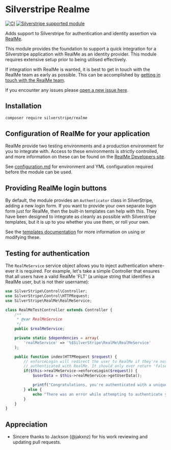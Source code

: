 # Silverstripe Realme

[![CI](https://github.com/silverstripe/silverstripe-realme/actions/workflows/ci.yml/badge.svg)](https://github.com/silverstripe/silverstripe-realme/actions/workflows/ci.yml)
[![Silverstripe supported module](https://img.shields.io/badge/silverstripe-supported-0071C4.svg)](https://www.silverstripe.org/software/addons/silverstripe-commercially-supported-module-list/)

Adds support to Silverstripe for authentication and identity assertion via [RealMe](https://www.realme.govt.nz/).

This module provides the foundation to support a quick integration for a Silverstripe application with RealMe as an
identity provider. This module requires extensive setup prior to being utilised effectively.

If integration with RealMe is wanted, it is best to get in touch with the RealMe team as early as possible. This can be
accomplished by [getting in touch with the RealMe team](https://www.realme.govt.nz/realme-business/).

If you encounter any issues please [open a new issue here](https://github.com/silverstripe/silverstripe-realme/issues).

## Installation

```sh
composer require silverstripe/realme
```

## Configuration of RealMe for your application

RealMe provide two testing environments and a production environment for you to integrate with. Access to these
environments is strictly controlled, and more information on these can be found on the [RealMe Developers site](https://developers.realme.govt.nz/how-to-integrate/).

See [configuration.md](docs/en/configuration.md) for environment and YML configuration required before the module can be
used.

## Providing RealMe login buttons

By default, the module provides an `Authenticator` class in SilverStripe, adding a new login form. If you want to provide your own separate login form just for RealMe, then the built-in templates can help
with this. They have been designed to integrate as cleanly as possible with Silverstripe templates, but it is up to you
whether you use them, or roll your own.

See the [templates documentation](docs/en/templates.md) for more information on using or modifying these.

## Testing for authentication

The `RealMeService` service object allows you to inject authentication where-ever it is required. For example, let's
take a simple Controller that ensures that all users have a valid RealMe 'FLT' (a unique string that identifies a RealMe
user, but is not their username):

```php
use SilverStripe\Control\Controller;
use SilverStripe\Control\HTTPRequest;
use SilverStripe\RealMe\RealMeService;

class RealMeTestController extends Controller {
	/**
	 * @var RealMeService
	 */
	public $realMeService;

	private static $dependencies = array(
		'realMeService' => '%$SilverStripe\RealMe\RealMeService'
	);

	public function index(HTTPRequest $request) {
		// enforceLogin will redirect the user to RealMe if they're not authenticated, or return true if they are
		// authenticated with RealMe. It should only ever return 'false' if there was an error initialising config
		if($this->realMeService->enforceLogin($request)) {
			$userData = $this->realMeService->getUserData();

			printf("Congratulations, you're authenticated with a unique ID of '%s'!", $userData->SPNameID);
		} else {
			echo "There was an error while attempting to authenticate you.";
		}
	}
}
```

## Appreciation

* Sincere thanks to Jackson (@jakxnz) for his work reviewing and updating pull requests.
